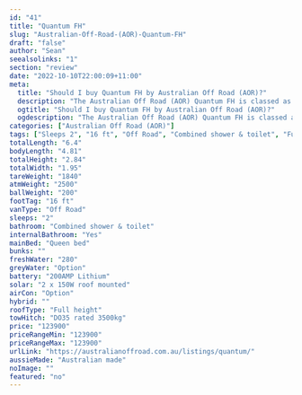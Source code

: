 ```yaml
---
id: "41"
title: "Quantum FH"
slug: "Australian-Off-Road-(AOR)-Quantum-FH"
draft: "false"
author: "Sean"
seealsolinks: "1"
section: "review"
date: "2022-10-10T22:00:09+11:00"
meta:
  title: "Should I buy Quantum FH by Australian Off Road (AOR)?"
  description: "The Australian Off Road (AOR) Quantum FH is classed as Off Road, and sleeps 2 people. It is Australian made and comes in at 16 ft. It generally has Combined shower & toilet."
  ogtitle: "Should I buy Quantum FH by Australian Off Road (AOR)?"
  ogdescription: "The Australian Off Road (AOR) Quantum FH is classed as Off Road, and sleeps 2 people. It is Australian made and comes in at 16 ft. It generally has Combined shower & toilet."
categories: ["Australian Off Road (AOR)"]
tags: ["Sleeps 2", "16 ft", "Off Road", "Combined shower & toilet", "Full height", "Over 100k"]
totalLength: "6.4"
bodyLength: "4.81"
totalHeight: "2.84"
totalWidth: "1.95"
tareWeight: "1840"
atmWeight: "2500"
ballWeight: "200"
footTag: "16 ft"
vanType: "Off Road"
sleeps: "2"
bathroom: "Combined shower & toilet"
internalBathroom: "Yes"
mainBed: "Queen bed"
bunks: ""
freshWater: "280"
greyWater: "Option"
battery: "200AMP Lithium"
solar: "2 x 150W roof mounted"
airCon: "Option"
hybrid: ""
roofType: "Full height"
towHitch: "DO35 rated 3500kg"
price: "123900"
priceRangeMin: "123900"
priceRangeMax: "123900"
urlLink: "https://australianoffroad.com.au/listings/quantum/"
aussieMade: "Australian made"
noImage: ""
featured: "no"
---
```

